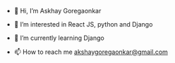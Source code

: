 - 👋 Hi, I’m Askhay Goregaonkar
- 👀 I’m interested in  React JS, python and Django
- 🌱 I’m currently learning Django

- 📫 How to reach me akshaygoregaonkar@gmail.com

<!---
akshaygoregaonkar/akshaygoregaonkar is a ✨ special ✨ repository because its `README.md` (this file) appears on your GitHub profile.
You can click the Preview link to take a look at your changes.
--->
